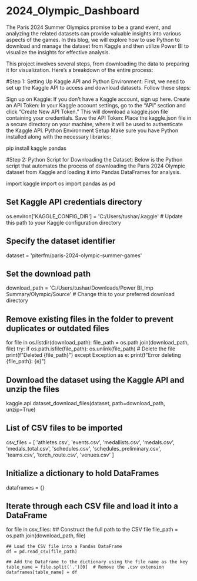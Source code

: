 # 2024_Olympic_Dashboard

The Paris 2024 Summer Olympics promise to be a grand event, and analyzing the related datasets can provide valuable insights into various aspects of the games. In this blog, we will explore how to use Python to download and manage the dataset from Kaggle and then utilize Power BI to visualize the insights for effective analysis.

This project involves several steps, from downloading the data to preparing it for visualization. Here’s a breakdown of the entire process:

#Step 1: Setting Up Kaggle API and Python Environment:
First, we need to set up the Kaggle API to access and download datasets. Follow these steps:

Sign up on Kaggle: If you don’t have a Kaggle account, sign up here.
Create an API Token: In your Kaggle account settings, go to the “API” section and click “Create New API Token.” This will download a kaggle.json file containing your credentials.
Save the API Token: Place the kaggle.json file in a secure directory on your machine, where it will be used to authenticate the Kaggle API.
Python Environment Setup
Make sure you have Python installed along with the necessary libraries:

pip install kaggle pandas

#Step 2: Python Script for Downloading the Dataset:
Below is the Python script that automates the process of downloading the Paris 2024 Olympic dataset from Kaggle and loading it into Pandas DataFrames for analysis.

import kaggle
import os
import pandas as pd

## Set Kaggle API credentials directory
os.environ['KAGGLE_CONFIG_DIR'] = 'C:/Users/tushar/.kaggle'  # Update this path to your Kaggle configuration directory

## Specify the dataset identifier
dataset = 'piterfm/paris-2024-olympic-summer-games'

## Set the download path
download_path = 'C:/Users/tushar/Downloads/Power BI_Imp Summary/Olympic/Source' # Change this to your preferred download directory

## Remove existing files in the folder to prevent duplicates or outdated files
for file in os.listdir(download_path):
    file_path = os.path.join(download_path, file)
    try:
        if os.path.isfile(file_path):
            os.unlink(file_path)  # Delete the file
            print(f"Deleted {file_path}")
    except Exception as e:
        print(f"Error deleting {file_path}: {e}")

## Download the dataset using the Kaggle API and unzip the files
kaggle.api.dataset_download_files(dataset, path=download_path, unzip=True)

## List of CSV files to be imported
csv_files = [
    'athletes.csv',
    'events.csv',
    'medallists.csv',
    'medals.csv',
    'medals_total.csv',
    'schedules.csv',
    'schedules_preliminary.csv',
    'teams.csv',
    'torch_route.csv',
    'venues.csv'
]

## Initialize a dictionary to hold DataFrames
dataframes = {}

## Iterate through each CSV file and load it into a DataFrame
for file in csv_files:
    ## Construct the full path to the CSV file
    file_path = os.path.join(download_path, file)
    
    ## Load the CSV file into a Pandas DataFrame
    df = pd.read_csv(file_path)
    
    ## Add the DataFrame to the dictionary using the file name as the key
    table_name = file.split('.')[0]  # Remove the .csv extension
    dataframes[table_name] = df
